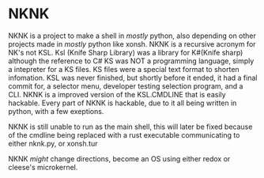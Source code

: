 # NKNK
NKNK is a project to make a shell in *mostly* python, also depending on other projects made in *mostly* python like xonsh.
NKNK is a recursive acronym for NK's not KSL.
Ksl (Knife Sharp Library) was a library for K#(Knife sharp) although the reference to C# KS was NOT a programming language, simply a intepreter for a KS files.
KS files were a special text format to shorten infomation. KSL was never finished, but shortly before it ended, it had a final commit for, a selector menu, developer testing selection program, and a CLI.
NKNK is a improved version of the KSL.CMDLINE that is easily hackable. Every part of NKNK is hackable, due to it all being written in python, with a few exeptions.

NKNK is still unable to run as the main shell, this will later be fixed because of the cmdline being replaced with a rust executable communicating to either nknk.py, or xonsh.tur

NKNK *might* change directions, become an OS using either redox or cleese's microkernel.
